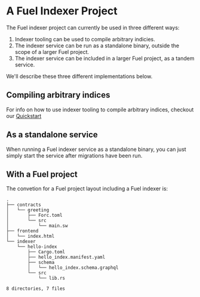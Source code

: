 # A Fuel Indexer Project

The Fuel indexer project can currently be used in three different ways:

1. Indexer tooling can be used to compile arbitrary indicies.
2. The indexer service can be run as a standalone binary, outside the scope of a larger Fuel project.
3. The indexer service can be included in a larger Fuel project, as a tandem service.

We'll describe these three different implementations below.

## Compiling arbitrary indices

For info on how to use indexer tooling to compile arbitrary indices, checkout our [Quickstart](./../quickstart/index.md)

## As a standalone service

When running a Fuel indexer service as a standalone binary, you can just simply start the service after migrations have been run.

## With a Fuel project

The convetion for a Fuel project layout including a Fuel indexer is:

```text
.
├── contracts
│   └── greeting
│       ├── Forc.toml
│       └── src
│           └── main.sw
├── frontend
│   └── index.html
└── indexer
    └── hello-index
        ├── Cargo.toml
        ├── hello_index.manifest.yaml
        ├── schema
        │   └── hello_index.schema.graphql
        └── src
            └── lib.rs

8 directories, 7 files
```
